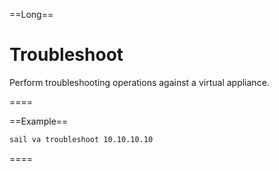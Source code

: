==Long==
# Troubleshoot

Perform troubleshooting operations against a virtual appliance. 

====

==Example==
```bash
sail va troubleshoot 10.10.10.10
```
====